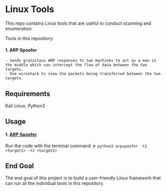 Linux Tools
========================
This repo contains Linux tools that are useful to conduct scanning and enumeration.

Tools in this repository:

#### 1. ARP Spoofer
      
    - Sends gratuitous ARP responses to two machines to act as a man in the middle which can intercept the flow of data between the two targets.
    - Use wireshark to view the packets being transferred between the two targets.
    
## Requirements
Kali Linux,
Python3

## Usage

#### 1. [ARP Spoofer](https://github.com/aryanbhave/LinuxTools/blob/master/arpspoofer.py)
    
   Run the code with the terminal command:
    ```
    # python3 arpspoofer -t1 <target1> -t2 <target2>
    ```
## End Goal
The end goal of this project is to build a user-friendly Linux framework that can run all the individual tools in this repository.
